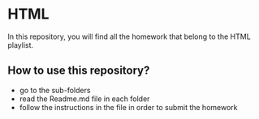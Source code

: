 # HTML

In this repository, you will find all the homework that belong to the HTML playlist.

## How to use this repository?

- go to the sub-folders
- read the Readme.md file in each folder
- follow the instructions in the file in order to submit the homework
